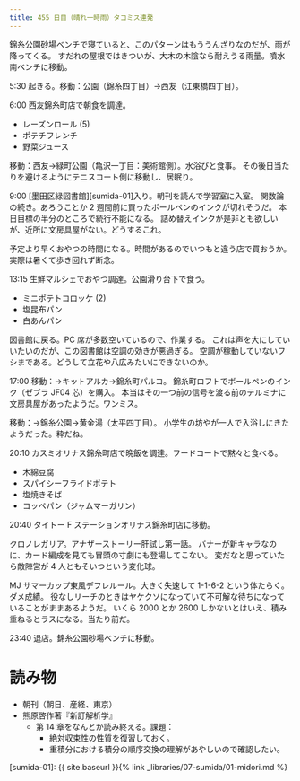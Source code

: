 ```yaml
---
title: 455 日目（晴れ一時雨）タコミス連発
---
```


錦糸公園砂場ベンチで寝ていると、このパターンはもううんざりなのだが、雨が降ってくる。
すだれの屋根ではきついが、大木の木陰なら耐えうる雨量。噴水南ベンチに移動。

5:30 起きる。移動：公園（錦糸四丁目）→西友（江東橋四丁目）。

6:00 西友錦糸町店で朝食を調達。
* レーズンロール (5)
* ポテチフレンチ
* 野菜ジュース

移動：西友→緑町公園（亀沢一丁目：美術館側）。水浴びと食事。
その後日当たりを避けるようにテニスコート側に移動し、居眠り。

9:00 [墨田区緑図書館][sumida-01]入り。朝刊を読んで学習室に入室。
関数論の続き。あろうことか 2 週間前に買ったボールペンのインクが切れそうだ。
本日目標の半分のところで続行不能になる。
詰め替えインクが是非とも欲しいが、近所に文房具屋がない。どうするこれ。

予定より早くおやつの時間になる。時間があるのでいつもと違う店で買おうか。
実際は暑くて歩き回れず断念。

13:15 生鮮マルシェでおやつ調達。公園滑り台下で食う。
* ミニポテトコロッケ (2)
* 塩昆布パン
* 白あんパン

図書館に戻る。PC 席が多数空いているので、作業する。
これは声を大にしていいたいのだが、この図書館は空調の効きが悪過ぎる。
空調が稼動していないフシまである。どうして立花や八広みたいにできないのか。

17:00 移動：→キットアルカ→錦糸町パルコ。
錦糸町ロフトでボールペンのインク（ゼブラ JF04 芯）を購入。
本当はその一つ前の信号を渡る前のテルミナに文房具屋があったようだ。ワンミス。

移動：→錦糸公園→黄金湯（太平四丁目）。
小学生の坊やが一人で入浴しにきたようだった。粋だね。

20:10 カスミオリナス錦糸町店で晩飯を調達。フードコートで黙々と食べる。
* 木綿豆腐
* スパイシーフライドポテト
* 塩焼きそば
* コッペパン（ジャムマーガリン）

20:40 タイトー F ステーションオリナス錦糸町店に移動。

クロノレガリア。アナザーストーリー肝試し第一話。
バナーが新キャラなのに、カード編成を見ても冒頭の寸劇にも登場してこない。
変だなと思っていたら敵陣営が 4 人ともそいつという変化球。

MJ サマーカップ東風デフレルール。大きく失速して 1-1-6-2 という体たらく。ダメ成績。
役なしリーチのときはヤケクソになっていて不可解な待ちになっていることがままあるようだ。
いくら 2000 とか 2600 しかないとはいえ、積み重ねるとラスになる。当たり前だ。

23:40 退店。錦糸公園砂場ベンチに移動。

# 読み物

* 朝刊（朝日、産経、東京）
* 熊原啓作著『新訂解析学』
  * 第 14 章をなんとか読み終える。課題：
    * 絶対収束性の性質を復習しておく。
    * 重積分における積分の順序交換の理解があやしいので確認したい。

[sumida-01]: {{ site.baseurl }}{% link _libraries/07-sumida/01-midori.md %}
